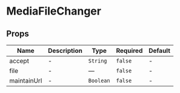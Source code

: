 # MediaFileChanger

## Props

<!-- @vuese:MediaFileChanger:props:start -->

|Name|Description|Type|Required|Default|
|---|---|---|---|---|
|accept|-|`String`|`false`|-|
|file|-|—|`false`|-|
|maintainUrl|-|`Boolean`|`false`|-|

<!-- @vuese:MediaFileChanger:props:end -->


